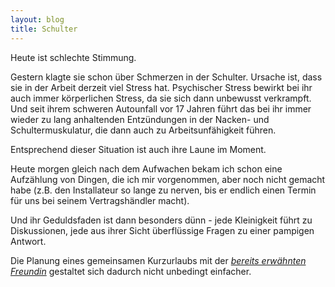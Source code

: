 ```yaml
---
layout: blog
title: Schulter
---
```


Heute ist schlechte Stimmung. 

Gestern klagte sie schon über Schmerzen in der Schulter. Ursache ist, dass sie in der Arbeit derzeit viel Stress hat.
Psychischer Stress bewirkt bei ihr auch immer körperlichen Stress, da sie sich dann unbewusst verkrampft.
Und seit ihrem schweren Autounfall vor 17 Jahren führt das bei ihr immer wieder zu lang anhaltenden Entzündungen in der Nacken- und Schultermuskulatur, die dann auch zu Arbeitsunfähigkeit führen.

Entsprechend dieser Situation ist auch ihre Laune im Moment.

Heute morgen gleich nach dem Aufwachen bekam ich schon eine Aufzählung von Dingen, die ich mir vorgenommen, aber noch nicht gemacht habe (z.B. den Installateur so lange zu nerven, bis er endlich einen Termin für uns bei seinem Vertragshändler macht).

Und ihr Geduldsfaden ist dann besonders dünn - jede Kleinigkeit führt zu Diskussionen, jede aus ihrer Sicht überflüssige Fragen zu einer pampigen Antwort.

Die Planung eines gemeinsamen Kurzurlaubs mit der *[bereits erwähnten Freundin](../15/Wurst.md)* gestaltet sich dadurch nicht unbedingt einfacher.
